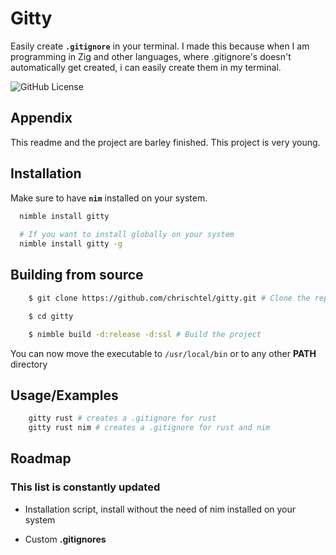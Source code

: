 
# Gitty

Easily create **`.gitignore`** in your terminal. I made this because when I am programming in Zig and other languages, where .gitignore's doesn't automatically get created, i can easily create them in my terminal.

![GitHub License](https://img.shields.io/github/license/chrischtel/gitty)



## Appendix

This readme and the project are barley finished. This project is very young.


## Installation

Make sure to have **`nim`** installed on your system.

```bash
  nimble install gitty
  
  # If you want to install globally on your system
  nimble install gitty -g
```
    
## Building from source
```bash
    $ git clone https://github.com/chrischtel/gitty.git # Clone the repository

    $ cd gitty

    $ nimble build -d:release -d:ssl # Build the project
```

You can now move the executable to `/usr/local/bin` or to any other **PATH** directory

## Usage/Examples

```bash
    gitty rust # creates a .gitignore for rust
    gitty rust nim # creates a .gitignore for rust and nim
```


## Roadmap
### This list is constantly updated

- Installation script, install without the need of nim installed on your system

- Custom **.gitignores**

